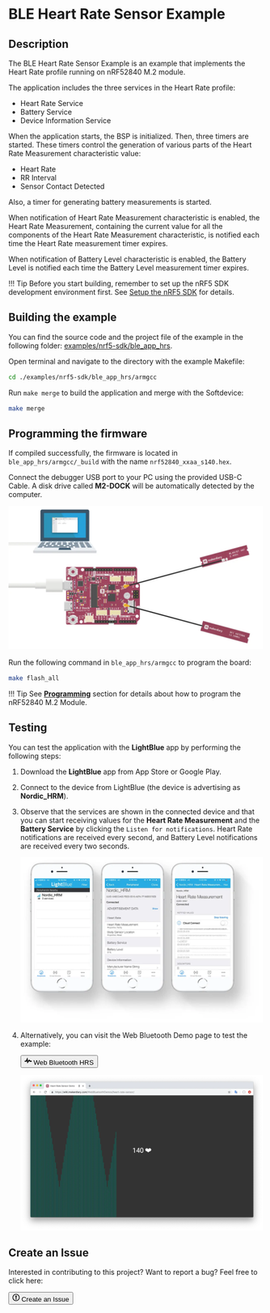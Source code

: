 # BLE Heart Rate Sensor Example

## Description

The BLE Heart Rate Sensor Example is an example that implements the Heart Rate profile running on nRF52840 M.2 module.

The application includes the three services in the Heart Rate profile:

* Heart Rate Service
* Battery Service
* Device Information Service

When the application starts, the BSP is initialized. Then, three timers are started. These timers control the generation of various parts of the Heart Rate Measurement characteristic value:

* Heart Rate
* RR Interval
* Sensor Contact Detected

Also, a timer for generating battery measurements is started.

When notification of Heart Rate Measurement characteristic is enabled, the Heart Rate Measurement, containing the current value for all the components of the Heart Rate Measurement characteristic, is notified each time the Heart Rate measurement timer expires. 

When notification of Battery Level characteristic is enabled, the Battery Level is notified each time the Battery Level measurement timer expires.

!!! Tip
	Before you start building, remember to set up the nRF5 SDK development environment first. See [Setup the nRF5 SDK](../setup.md) for details.

## Building the example

You can find the source code and the project file of the example in the following folder: [examples/nrf5-sdk/ble_app_hrs](https://github.com/makerdiary/nrf52840-m2-devkit/tree/master/examples/nrf5-sdk/ble_app_hrs).

Open terminal and navigate to the directory with the example Makefile:

``` sh
cd ./examples/nrf5-sdk/ble_app_hrs/armgcc
```

Run `make merge` to build the application and merge with the Softdevice:

``` sh
make merge
```

## Programming the firmware

If compiled successfully, the firmware is located in `ble_app_hrs/armgcc/_build` with the name `nrf52840_xxaa_s140.hex`.

Connect the debugger USB port to your PC using the provided USB-C Cable. A disk drive called **M2-DOCK** will be automatically detected by the computer.

![](../../assets/images/programming-firmware.webp)

Run the following command in `ble_app_hrs/armgcc` to program the board:

``` sh
make flash_all
```

!!! Tip
	See **[Programming](../../programming.md)** section for details about how to program the nRF52840 M.2 Module.

## Testing

You can test the application with the **LightBlue** app by performing the following steps:

1. Download the **LightBlue** app from App Store or Google Play.

2. Connect to the device from LightBlue (the device is advertising as **Nordic_HRM**).

3. Observe that the services are shown in the connected device and that you can start receiving values for the **Heart Rate Measurement** and the **Battery Service** by clicking the `Listen for notifications`. Heart Rate notifications are received every second, and Battery Level notifications are received every two seconds.

	![](assets/images/ble-app-hrs-example.webp)

4. Alternatively, you can visit the Web Bluetooth Demo page to test the example:

	<a href="https://wiki.makerdiary.com/WebBluetoothDemos/heart-rate-sensor/" target="_blank"><button class="md-issue-button md-issue-button--primary" style="width:auto;"><svg xmlns="http://www.w3.org/2000/svg" viewBox="0 0 14 16" width="14" height="16"><path fill-rule="evenodd" d="M11.5 8L8.8 5.4 6.6 8.5 5.5 1.6 2.38 8H0v2h3.6l.9-1.8.9 5.4L9 8.5l1.6 1.5H14V8h-2.5z"></path></svg> Web Bluetooth HRS</button></a>

	![](assets/images/ble-app-hrs-webbluetooth.webp)

## Create an Issue

Interested in contributing to this project? Want to report a bug? Feel free to click here:

<a href="https://github.com/makerdiary/nrf52840-m2-devkit/issues/new?title=nRF5%20SDK-BLE%20HRS:%20%3Ctitle%3E"><button class="md-issue-button md-issue-button--primary"><svg xmlns="http://www.w3.org/2000/svg" viewBox="0 0 14 16" width="14" height="16"><path fill-rule="evenodd" d="M7 2.3c3.14 0 5.7 2.56 5.7 5.7s-2.56 5.7-5.7 5.7A5.71 5.71 0 011.3 8c0-3.14 2.56-5.7 5.7-5.7zM7 1C3.14 1 0 4.14 0 8s3.14 7 7 7 7-3.14 7-7-3.14-7-7-7zm1 3H6v5h2V4zm0 6H6v2h2v-2z"></path></svg> Create an Issue</button></a>


